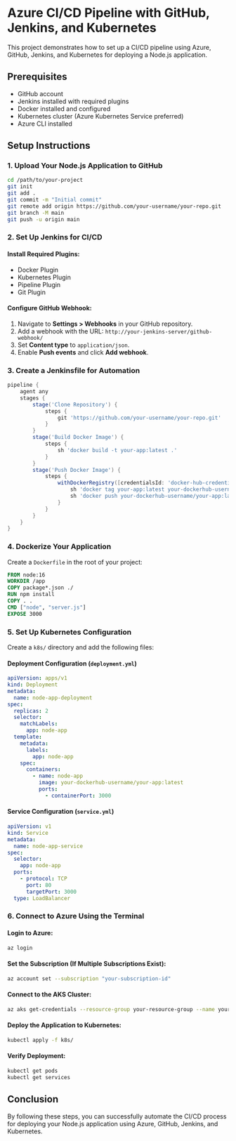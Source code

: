 # Azure CI/CD Pipeline with GitHub, Jenkins, and Kubernetes

This project demonstrates how to set up a CI/CD pipeline using Azure, GitHub, Jenkins, and Kubernetes for deploying a Node.js application.

## Prerequisites
- GitHub account
- Jenkins installed with required plugins
- Docker installed and configured
- Kubernetes cluster (Azure Kubernetes Service preferred)
- Azure CLI installed

## Setup Instructions

### 1. Upload Your Node.js Application to GitHub

```sh
cd /path/to/your-project
git init
git add .
git commit -m "Initial commit"
git remote add origin https://github.com/your-username/your-repo.git
git branch -M main
git push -u origin main
```

### 2. Set Up Jenkins for CI/CD

#### Install Required Plugins:
- Docker Plugin
- Kubernetes Plugin
- Pipeline Plugin
- Git Plugin

#### Configure GitHub Webhook:
1. Navigate to **Settings > Webhooks** in your GitHub repository.
2. Add a webhook with the URL: `http://your-jenkins-server/github-webhook/`
3. Set **Content type** to `application/json`.
4. Enable **Push events** and click **Add webhook**.

### 3. Create a Jenkinsfile for Automation

```groovy
pipeline {
    agent any
    stages {
        stage('Clone Repository') {
            steps {
                git 'https://github.com/your-username/your-repo.git'
            }
        }
        stage('Build Docker Image') {
            steps {
                sh 'docker build -t your-app:latest .'
            }
        }
        stage('Push Docker Image') {
            steps {
                withDockerRegistry([credentialsId: 'docker-hub-credentials', url: '']) {
                    sh 'docker tag your-app:latest your-dockerhub-username/your-app:latest'
                    sh 'docker push your-dockerhub-username/your-app:latest'
                }
            }
        }
    }
}
```

### 4. Dockerize Your Application

Create a `Dockerfile` in the root of your project:

```dockerfile
FROM node:16
WORKDIR /app
COPY package*.json ./
RUN npm install
COPY . .
CMD ["node", "server.js"]
EXPOSE 3000
```

### 5. Set Up Kubernetes Configuration

Create a `k8s/` directory and add the following files:

#### Deployment Configuration (`deployment.yml`)

```yaml
apiVersion: apps/v1
kind: Deployment
metadata:
  name: node-app-deployment
spec:
  replicas: 2
  selector:
    matchLabels:
      app: node-app
  template:
    metadata:
      labels:
        app: node-app
    spec:
      containers:
        - name: node-app
          image: your-dockerhub-username/your-app:latest
          ports:
            - containerPort: 3000
```

#### Service Configuration (`service.yml`)

```yaml
apiVersion: v1
kind: Service
metadata:
  name: node-app-service
spec:
  selector:
    app: node-app
  ports:
    - protocol: TCP
      port: 80
      targetPort: 3000
  type: LoadBalancer
```

### 6. Connect to Azure Using the Terminal

#### Login to Azure:
```sh
az login
```

#### Set the Subscription (If Multiple Subscriptions Exist):
```sh
az account set --subscription "your-subscription-id"
```

#### Connect to the AKS Cluster:
```sh
az aks get-credentials --resource-group your-resource-group --name your-aks-cluster
```

#### Deploy the Application to Kubernetes:
```sh
kubectl apply -f k8s/
```

#### Verify Deployment:
```sh
kubectl get pods
kubectl get services
```

## Conclusion
By following these steps, you can successfully automate the CI/CD process for deploying your Node.js application using Azure, GitHub, Jenkins, and Kubernetes.
